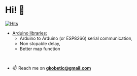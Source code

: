 <h1 align="left">Hi! 👋</h1>

[![Hits](https://hits.sh/github.com/gkobetic.svg?label=Profile%20views)](https://hits.sh/github.com/gkobetic/)

- [Arduino libraries: ](https://github.com/gkobetic/GregorsArduLibs)
    - Arduino to Arduino (or ESP8266) serial communication, 
    - Non stopable delay, 
    - Better map function

<br>

- 📫 Reach me on **gkobetic@gmail.com**
